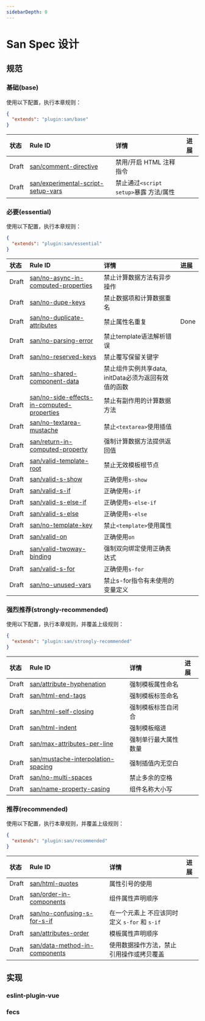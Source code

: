 ```yaml
---
sidebarDepth: 0
---
```


# San Spec 设计


## 规范

### 基础(base)

使用以下配置，执行本章规则：

```json
{
  "extends": "plugin:san/base"
}
```

|状态| Rule ID | 详情 | 进展 |
|:---|:------------|:------------|:---|
| Draft | [san/comment-directive](./rules/comment-directive.md) | 禁用/开启 HTML 注释指令 ||
| Draft | [san/experimental-script-setup-vars](./rules/san/experimental-script-setup-vars.md) | 禁止通过`<script setup>`暴露 方法/属性 ||

### 必要(essential)

使用以下配置，执行本章规则：

```json
{
  "extends": "plugin:san/essential"
}
```

|状态| Rule ID | 详情 | 进展 |
|:---|:------------|:------------|:---|
| Draft | [san/no-async-in-computed-properties](./rules/no-async-in-computed-properties.md) | 禁止计算数据方法有异步操作 ||
| Draft | [san/no-dupe-keys](./rules/no-dupe-keys.md) | 禁止数据项和计算数据重名 ||
| Draft | [san/no-duplicate-attributes](./rules/no-duplicate-attributes.md) | 禁止属性名重复 |Done|
| Draft | [san/no-parsing-error](./rules/no-parsing-error.md) | 禁止template语法解析错误 |   |
| Draft | [san/no-reserved-keys](./rules/no-reserved-keys.md) | 禁止覆写保留关键字 |   |
| Draft | [san/no-shared-component-data](./rules/no-shared-component-data.md) | 禁止组件实例共享data, initData必须为返回有效值的函数 |  |
| Draft | [san/no-side-effects-in-computed-properties](./rules/no-side-effects-in-computed-properties.md) | 禁止有副作用的计算数据方法 |  |
| Draft |[san/no-textarea-mustache](./rules/no-textarea-mustache.md) | 禁止`<textarea>`使用插值 |   |
| Draft | [san/return-in-computed-property](./rules/return-in-computed-property.md) | 强制计算数据方法提供返回值 |  |
| Draft | [san/valid-template-root](./rules/valid-template-root.md) | 禁止无效模板根节点 |  |
| Draft | [san/valid-s-show](./rules/valid-s-show.md) | 正确使用`s-show` |  |
| Draft | [san/valid-s-if](./rules/valid-s-if.md) | 正确使用`s-if` |  |
| Draft | [san/valid-s-else-if](./rules/valid-s-else-if.md) | 正确使用`s-else-if`  |   |
| Draft | [san/valid-s-else](./rules/valid-s-else.md) | 正确使用`s-else` |  |
| Draft | [san/no-template-key](./rules/no-template-key.md) | 禁止`<template>`使用属性 |    |
| Draft | [san/valid-on](./rules/valid-on.md) | 正确使用`on` |  |
| Draft | [san/valid-twoway-binding](./rules/valid-twoway-binding.md) | 强制双向绑定使用正确表达式 |  |
| Draft | [san/valid-s-for](./rules/valid-s-for.md) | 正确使用`s-for` |  |
| Draft | [san/no-unused-vars](./rules/no-unused-vars.md) | 禁止s-for指令有未使用的变量定义 |  |

### 强烈推荐(strongly-recommended)

使用以下配置，执行本章规则，并覆盖上级规则：

```json
{
  "extends": "plugin:san/strongly-recommended"
}
```

|状态| Rule ID | 详情 | 进展 |
|:---|:------------|:------------|:---|
| Draft | [san/attribute-hyphenation](./rules/attribute-hyphenation.md) | 强制模板属性命名 |
| Draft | [san/html-end-tags](./rules/html-end-tags.md) | 强制模板标签命名 |
| Draft | [san/html-self-closing](./rules/html-self-closing.md) | 强制模板标签自闭合 |
| Draft | [san/html-indent](./rules/html-indent.md) | 强制模板缩进 |
| Draft | [san/max-attributes-per-line](./rules/max-attributes-per-line.md) | 强制单行最大属性数量 |
| Draft | [san/mustache-interpolation-spacing](./rules/mustache-interpolation-spacing.md) | 强制插值内无空白 |
| Draft | [san/no-multi-spaces](./rules/no-multi-spaces.md) | 禁止多余的空格 |
| Draft | [san/name-property-casing](./rules/name-property-casing.md) | 组件名称大小写 |

### 推荐(recommended)

使用以下配置，执行本章规则，并覆盖上级规则：

```json
{
  "extends": "plugin:san/recommended"
}
```

|状态| Rule ID | 详情 | 进展 |
|:---|:------------|:------------|:---|
| Draft | [san/html-quotes](./rules/html-quotes.md) | 属性引号的使用 |   |
| Draft | [san/order-in-components](./rules/order-in-components.md) | 组件属性声明顺序 |   |
| Draft | [san/no-confusing-s-for-s-if](./rules/no-confusing-v-for-v-if.md) | 在一个元素上 不应该同时定义 `s-for` 和 `s-if` |  |
| Draft | [san/attributes-order](./rules/attributes-order.md) | 模板属性声明顺序 |   |
| Draft | [san/data-method-in-components](./rules/data-method-in-components.md) | 使用数据操作方法，禁止引用操作或拷贝覆盖 | |

## 实现

### eslint-plugin-vue

### fecs


